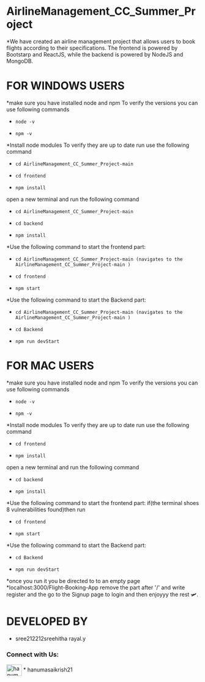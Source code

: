 # AirlineManagement_CC_Summer_Project
*We have created an airline management project that allows users to book flights according to their specifications. The frontend is powered by Bootstarp and ReactJS, while the backend is powered by NodeJS and MongoDB.
# FOR WINDOWS USERS
*make sure you have installed node and npm
To verify the versions you can use following commands
*     node -v
*     npm -v

*Install node modules
To verify they are up to date run use the following command
*     cd AirlineManagement_CC_Summer_Project-main
*     cd frontend
*     npm install
open a new terminal and run the following command
*     cd AirlineManagement_CC_Summer_Project-main
*     cd backend
*     npm install

*Use the following command to start the frontend part:
*     cd AirlineManagement_CC_Summer_Project-main (navigates to the AirlineManagement_CC_Summer_Project-main )
*     cd frontend
*     npm start 

*Use the following command to start the Backend part:
*     cd AirlineManagement_CC_Summer_Project-main (navigates to the AirlineManagement_CC_Summer_Project-main )
*     cd Backend
*     npm run devStart

# FOR MAC USERS
*make sure you have installed node and npm
To verify the versions you can use following commands
*     node -v
*     npm -v

*Install node modules
To verify they are up to date run use the following command
*     cd frontend
*     npm install
open a new terminal and run the following command
*     cd backend
*     npm install

*Use the following command to start the frontend part:
if(the terminal shoes 8 vulnerabilities found)then run
*     cd frontend
*     npm start 

*Use the following command to start the Backend part:
*     cd Backend
*     npm run devStart

*once you run it you be directed to to an empty page 
*localhost:3000/Flight-Booking-App
remove the part after '/' and write register
and the go to the Signup page to login and then enjoyyy the rest 🛩️.

# DEVELOPED BY
*   sree212212sreehitha rayal.y
 <h3 align="left">Connect with Us:</h3>
<p align="left">
<a href="https://github.com/hanumasaikrish21" target="blank"><img align="center" src="https://www.google.com/url?sa=i&url=https%3A%2F%2Fwww.bleepingcomputer.com%2Fnews%2Fsecurity%2Fgithub-s-secret-scanning-alerts-now-available-for-all-public-repos%2F&psig=AOvVaw0IX3womT1-D1lWRjcjVtrS&ust=1718452957002000&source=images&cd=vfe&opi=89978449&ved=0CBEQjRxqFwoTCPjknqaG24YDFQAAAAAdAAAAABAE" alt="hanuma sai krishna" height="30" width="40" /></a>
*   hanumasaikrish21

